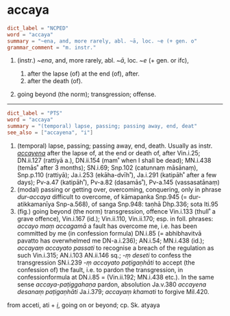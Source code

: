 # accaya

``` toml
dict_label = "NCPED"
word = "accaya"
summary = "~ena, and, more rarely, abl. ~ā, loc. ~e (+ gen. o"
grammar_comment = "m. instr."
```

1. (instr.) *\~ena*, and, more rarely, abl. *\~ā*, loc. *\~e* (\+ gen. or ifc),
   1. after the lapse (of) at the end (of), after.
   2. after the death (of).

2. going beyond (the norm); transgression; offense.

--------------------

``` toml
dict_label = "PTS"
word = "accaya"
summary = "(temporal) lapse, passing; passing away, end, deat"
see_also = ["accayena", "i"]
```

1. (temporal) lapse, passing; passing away, end, death. Usually as instr. *[accayena](accayena.md)* after the lapse of, at the end or death of, after Vin.i.25; DN.ii.127 (rattiyā a.), DN.ii.154 (mam˚ when I shall be dead); MN.i.438 (temās˚ after 3 months); SN.i.69; Snp.102 (catunnaṃ māsānaṃ), Snp.p.110 (rattiyā); Ja.i.253 (ekāha\-dvīh˚), Ja.i.291 (katipāh˚ after a few days); Pv\-a.47 (katipāh˚), Pv\-a.82 (dasamās˚), Pv\-a.145 (vassasatānaṃ)
2. (modal) passing or getting over, overcoming, conquering, only in phrase *dur\-accaya* difficult to overcome, of kāmapanka Snp.945 (= dur\-atikkamanīya Snp\-a.568), of sanga Snp.948: taṇhā Dhp.336; sota Iti.95
3. (fig.) going beyond (the norm) transgression, offence Vin.i.133 (thull˚ a grave offence), Vin.i.167 (id.); Vin.ii.110, Vin.ii.170; esp. in foll. phrases: *accayo maṃ accagamā* a fault has overcome me, i.e. has been committed by me (in confession formula) DN.i.85 (= abhibhavitvā pavatto has overwhelmed me DN\-a.i.236); AN.i.54; MN.i.438 (id.); *accayaṃ accayato passati* to recognise a breach of the regulation as such Vin.i.315; AN.i.103 AN.ii.146 sq.; *\-ṃ deseti* to confess the transgression SN.i.239 *\-ṃ accayato paṭigaṇhāti* to accept (the confession of) the fault, i.e. to pardon the transgression, in confessionformula at DN.i.85 = (Vin.ii.192; MN.i.438 etc.). In the same sense *accaya\-paṭiggahaṇa* pardon, absolution Ja.v.380 *accayena desanaṃ paṭigaṇhāti* Ja.i.379; *accayaṃ khamati* to forgive Mil.420.

from acceti, ati \+ *[i](i.md)*, going on or beyond; cp. Sk. atyaya

